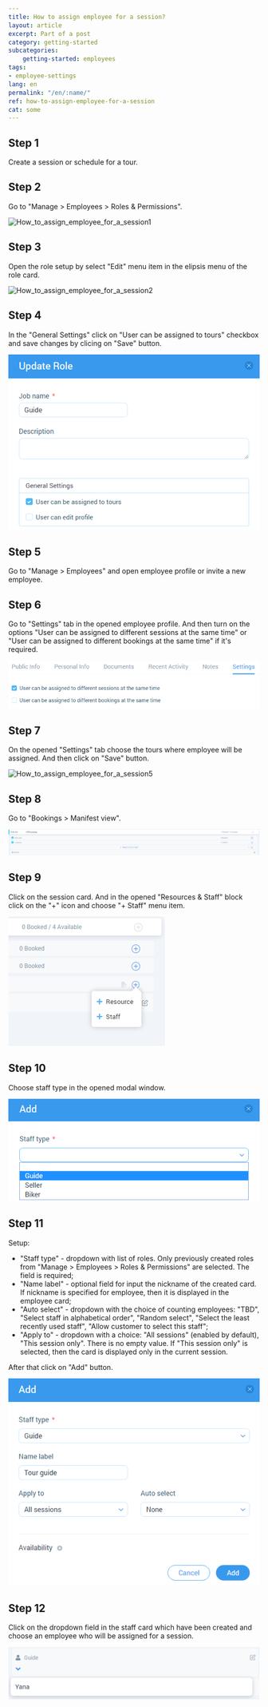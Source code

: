 ```yaml
---
title: How to assign employee for a session?
layout: article
excerpt: Part of a post
category: getting-started
subcategories:
    getting-started: employees
tags:
- employee-settings
lang: en
permalink: "/en/:name/"
ref: how-to-assign-employee-for-a-session
cat: some
---
```


## **Step 1**

Create a session or schedule for a tour.

## **Step 2**

Go to "Manage > Employees > Roles & Permissions".

![How_to_assign_employee_for_a_session1](/assets/images/how_to_assign_employee_for_a_session1.png)

## **Step 3**

Open the role setup by select "Edit" menu item in the elipsis menu of the role card.

![How_to_assign_employee_for_a_session2](/assets/images/how_to_assign_employee_for_a_session2.png)

## **Step 4**

In the "General Settings" click on "User can be assigned to tours" checkbox and save changes by clicing on "Save" button.

![How_to_assign_employee_for_a_session3](/assets/images/how_to_assign_employee_for_a_session3.png)

## **Step 5**

Go to "Manage > Employees" and open employee profile or invite a new employee.

## **Step 6**

Go to "Settings" tab in the opened employee profile. And then turn on the options "User can be assigned to different sessions at the same time" or "User can be assigned to different bookings at the same time" if it's required.

![How_to_assign_employee_for_a_session4](/assets/images/how_to_assign_employee_for_a_session4.png)

## **Step 7**

On the opened "Settings" tab choose the tours where employee will be assigned. And then click on "Save" button.

![How_to_assign_employee_for_a_session5](/assets/images/how_to_assign_employee_for_a_session5.png)

## **Step 8**

Go to "Bookings > Manifest view".

![How_to_assign_employee_for_a_session6](/assets/images/how_to_assign_employee_for_a_session6.png)

## **Step 9**

Click on the session card. And in the opened "Resources & Staff" block click on the "+" icon and choose "+ Staff" menu item.

![How_to_assign_employee_for_a_session10](/assets/images/how_to_assign_employee_for_a_session10.png)

## **Step 10**

Choose staff type in the opened modal window.

![How_to_assign_employee_for_a_session7](/assets/images/how_to_assign_employee_for_a_session7.png)

## **Step 11**

Setup:
- "Staff type" - dropdown with list of roles. Only previously created roles from "Manage > Employees > Roles & Permissions" are selected. The field is required;
- "Name label" - optional field for input the nickname of the created card. If nickname is specified for employee, then it is displayed in the employee card;
- "Auto select" - dropdown with the choice of counting employees: "TBD", "Select staff in alphabetical order", "Random select", "Select the least recently used staff", "Allow customer to select this staff";
- "Apply to" - dropdown with a choice: "All sessions" (enabled by default), "This session only". There is no empty value. If "This session only" is selected, then the card is displayed only in the current session.

After that click on "Add" button.

![How_to_assign_employee_for_a_session8](/assets/images/how_to_assign_employee_for_a_session8.png)

## **Step 12**

Click on the dropdown field in the staff card which have been created and choose an employee who will be assigned for a session.

![How_to_assign_employee_for_a_session9](/assets/images/how_to_assign_employee_for_a_session9.png)





